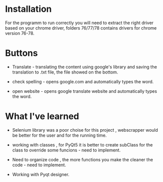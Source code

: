 # Installation

For the programm to run correctly you will need to extract the right driver based on your chrome driver, folders 76/77/78 contains drivers for chrome version 76-78.

# Buttons 

* Translate - translating the content using google's library and saving the translation to .txt file, the file showed on the bottom.

* check spelling - opens google.com and automatically types the word.

* open website - opens google translate website and automatically types the word.



# What I've learned 

* Selenium library was a poor choise for this project , webscrapper would be better for the user and for the running time.

* working with classes , for PyQt5 it is better to create subClass for the class to override some funcions - need to implement.

* Need to organize code , the more functions you make the cleaner the code - need to implement.

* Working with Pyqt designer.

 
